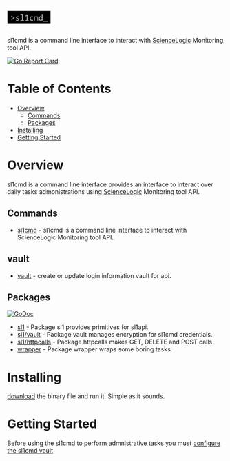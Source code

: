 ![](docs/logo/logo.png)

sl1cmd is a command line interface to interact with [ScienceLogic](https://sciencelogic.com/product/technologies/compute) Monitoring tool API.


[![Go Report Card](https://goreportcard.com/badge/github.com/marco-ostaska/sl1cmd)](https://goreportcard.com/report/github.com/marco-ostaska/sl1cmd)

# Table of Contents

- [Overview](#overview)
  - [Commands](#commands)
  - [Packages](#packages)
- [Installing](#intalling)
- [Getting Started](#getting-started)


# Overview

sl1cmd is a command line interface provides an interface to interact over daily tasks admonistrations using [ScienceLogic](https://sciencelogic.com/product/technologies/compute) Monitoring tool API.

## Commands

- [sl1cmd](docs/cmd/sl1cmd.md) - sl1cmd is a command line interface to interact with ScienceLogic Monitoring tool API.

## vault

- [vault](docs/cmd/sl1cmd_vault.md) - create or update login information vault for api.

## Packages 
[![GoDoc](https://godoc.org/github.com/marco-ostaska/sl1cmd?status.svg)](https://godoc.org/github.com/marco-ostaska/sl1cmd)

- [sl1](https://godoc.org/github.com/marco-ostaska/sl1cmd/pkg/sl1) - Package sl1 provides primitives for sl1api.
- [sl1/vault](https://godoc.org/github.com/marco-ostaska/sl1cmd/pkg/sl1/vault) - Package vault manages encryption for sl1cmd credentials.
- [sl1/httpcalls](https://godoc.org/github.com/marco-ostaska/sl1cmd/pkg/sl1/httpcalls) - Package httpcalls makes GET, DELETE and POST calls
- [wrapper](https://godoc.org/github.com/marco-ostaska/sl1cmd/pkg/wrapper) - Package wrapper wraps some boring tasks.


# Installing

[download](../../releases) the binary file and run it. Simple as it sounds. 

# Getting Started

Before using the sl1cmd to perform admnistrative tasks you must [configure the sl1cmd vault](docs/cmd/sl1cmd_vault_new.md)


 

    

